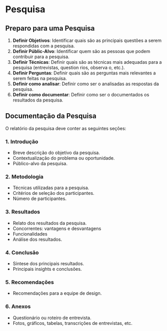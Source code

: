 # Pesquisa

## Preparo para uma Pesquisa

1. **Definir Objetivos**: Identificar quais são as principais questões a serem respondidas com a pesquisa.
2. **Definir Públic-Alvo**: Identificar quem são as pessoas que podem contribuir para a pesquisa.
3. **Definir Técnicas**: Definir quais são as técnicas mais adequadas para a pesquisa (entrevistas, question rios, observa o, etc.).
4. **Definir Perguntas**: Definir quais são as perguntas mais relevantes a serem feitas na pesquisa.
5. **Definir como analisar**: Definir como ser o analisadas as respostas da pesquisa.
6. **Definir como documentar**: Definir como ser o documentados os resultados da pesquisa.

## Documentação da Pesquisa

O relatório da pesquisa deve conter as seguintes seções:

### 1. Introdução

* Breve descrição do objetivo da pesquisa.
* Contextualização do problema ou oportunidade.
* Público-alvo da pesquisa.

### 2. Metodologia

* Técnicas utilizadas para a pesquisa.
* Critérios de seleção dos participantes.
* Número de participantes.

### 3. Resultados

* Relato dos resultados da pesquisa.
* Concorrentes: vantagens e desvantagens
* Funcionalidades
* Análise dos resultados.

### 4. Conclusão

* Síntese dos principais resultados.
* Principais insights e conclusões.

### 5. Recomendações

* Recomendações para a equipe de design.

### 6. Anexos

* Questionário ou roteiro de entrevista.
* Fotos, gráficos, tabelas, transcrições de entrevistas, etc.


